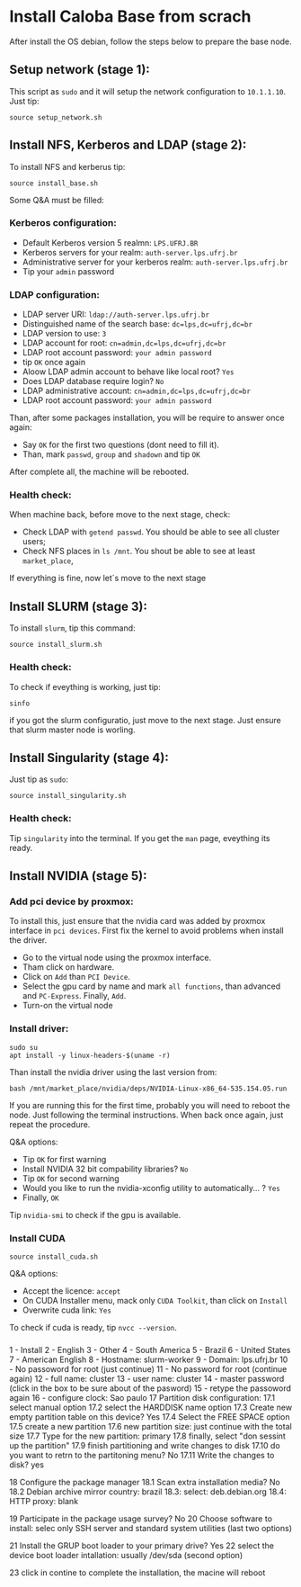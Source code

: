 
# Install Caloba Base from scrach

After install the OS debian, follow the steps below to prepare the base node.

## Setup network (stage 1):

This script as `sudo` and it will setup the network configuration to `10.1.1.10`. Just tip:

```
source setup_network.sh
```

## Install NFS, Kerberos and LDAP (stage 2):

To install NFS and kerberus tip:

```
source install_base.sh
```

Some Q&A must be filled:

###  Kerberos configuration:

- Default Kerberos version 5 realmn: `LPS.UFRJ.BR`
- Kerberos servers for your realm: `auth-server.lps.ufrj.br`
- Administrative server for your kerberos realm: `auth-server.lps.ufrj.br`
- Tip your `admin` password


### LDAP configuration:

- LDAP server URI: `ldap://auth-server.lps.ufrj.br`
- Distinguished name of the search base: `dc=lps,dc=ufrj,dc=br`
- LDAP version to use: `3`
- LDAP account for root: `cn=admin,dc=lps,dc=ufrj,dc=br`
- LDAP root account password: `your admin password`
- tip `OK` once again
- Aloow LDAP admin account to behave like local root? `Yes`
- Does LDAP database require login? `No`
- LDAP administrative account: `cn=admin,dc=lps,dc=ufrj,dc=br`
- LDAP root account password: `your admin password`

Than, after some packages installation, you will be require to answer once again:

- Say `OK` for the first two questions (dont need to fill it).
- Than, mark `passwd`, `group` and `shadown` and tip `OK`

After complete all, the machine will be rebooted.

### Health check:

When machine back, before move to the next stage, check:

- Check LDAP with `getend passwd`. You should be able to see all cluster users;
- Check NFS places in `ls /mnt`. You shout be able to see at least `market_place`,

If everything is fine, now let´s move to the next stage

## Install SLURM (stage 3):


To install `slurm`, tip this command:

```
source install_slurm.sh
```

### Health check:

To check if eveything is working, just tip:

```
sinfo
```

if you got the slurm configuratio, just move to the next stage. Just ensure that slurm master node is worling.


## Install Singularity (stage 4):

Just tip as `sudo`:

```
source install_singularity.sh
```

### Health check:

Tip `singularity` into the terminal. If you get the `man` page, eveything its ready.



## Install NVIDIA (stage 5):


### Add pci device by proxmox:
To install this, just ensure that the nvidia card was added by proxmox interface in `pci devices`.
First fix the kernel to avoid problems when install the driver.

- Go to the virtual node using the proxmox interface.
- Tham click on hardware.
- Click on `Add` than `PCI Device`.
- Select the gpu card by name and mark `all functions`, than advanced and `PC-Express`. Finally, `Add`.
- Turn-on the virtual node

### Install driver:

```
sudo su
apt install -y linux-headers-$(uname -r)
```

Than install the nvidia driver using the last version from:

```
bash /mnt/market_place/nvidia/deps/NVIDIA-Linux-x86_64-535.154.05.run
```

If you are running this for the first time, probably you will need to reboot the node. Just following the terminal instructions. When back once again, just repeat the procedure.

Q&A options:
- Tip `OK` for first warning
- Install NVIDIA 32 bit compability libraries? `No`
- Tip `OK` for second warning
- Would you like to run the nvidia-xconfig utility to automatically... ? `Yes`
- Finally, `OK`


Tip `nvidia-smi` to check if the gpu is available.


### Install CUDA 


```
source install_cuda.sh
```

Q&A options:
- Accept the licence: `accept`
- On CUDA Installer menu, mack only `CUDA Toolkit`, than click on `Install`
- Overwrite cuda link: `Yes`

To check if cuda is ready, tip `nvcc --version`.




###

1 - Install
2 - English
3 - Other
4 - South America
5 - Brazil
6 - United States
7 - American English
8 - Hostname: slurm-worker
9 - Domain: lps.ufrj.br
10 - No passoword for root (just continue)
11 - No password for root (continue again)
12 - full name: cluster
13 - user name: cluster
14 - master password (click in the box to be sure about of the pasword)
15 - retype the passoword again
16 - configure clock: Sao paulo
17 Partition disk configuration:
17.1 select manual option
17.2 select the HARDDISK name option
17.3 Create new empty partition table on this device? Yes
17.4 Select the FREE SPACE option 
17.5 create a new partition
17.6  new partition size: just continue with the total size
17.7 Type for the new partition: primary
17.8 finally, select "don sessint up the partition"
17.9 finish partitioning and write changes to disk
17.10 do you want to retrn to the partitoning menu? No
17.11 Write the changes to disk? yes

18 Configure the package manager
18.1 Scan extra installation media? No
18.2 Debian archive mirror country: brazil
18.3: select: deb.debian.org
18.4: HTTP proxy: blank

19 Participate in the package usage survey? No
20 Choose software to install: selec only SSH server and standard system utilities (last two options)

21 Install the GRUP boot loader to your primary drive? Yes
22 select the device boot loader intallation: usually /dev/sda (second option)

23 click in contine to complete the installation, the macine will reboot






